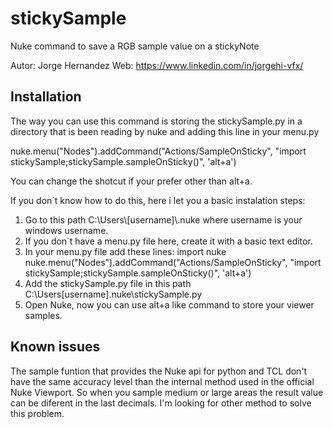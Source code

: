 # stickySample
Nuke command to save a RGB sample value on a stickyNote

Autor: Jorge Hernandez
Web: https://www.linkedin.com/in/jorgehi-vfx/

## Installation

The way you can use this command is storing the stickySample.py in a directory that is been reading by nuke and adding this line in your menu.py

nuke.menu("Nodes").addCommand("Actions/SampleOnSticky", "import stickySample;stickySample.sampleOnSticky()", 'alt+a')

You can change the shotcut if your prefer other than alt+a.

If you don´t know how to do this, here i let you a basic instalation steps:

1. Go to this path C:\Users\\[username]\\.nuke where username is your windows username.
2. If you don´t have a menu.py file here, create it with a basic text editor.
3. In your menu.py file add these lines:
import nuke
nuke.menu("Nodes").addCommand("Actions/SampleOnSticky", "import stickySample;stickySample.sampleOnSticky()", 'alt+a')
4. Add the stickySample.py file in this path C:\Users\[username]\.nuke\stickySample.py
5. Open Nuke, now you can use alt+a like command to store your viewer samples.

## Known issues

The sample funtion that provides the Nuke api for python and TCL don't have the same accuracy level than the internal method used in the official Nuke Viewport. So when you sample medium or large areas the result value can be diferent in the last decimals. I'm looking for other method to solve this problem.
